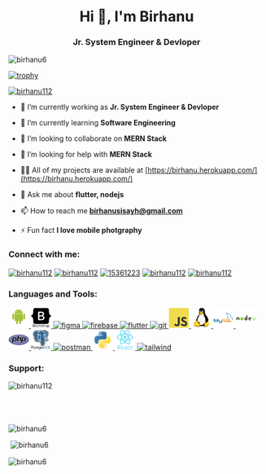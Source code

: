 <h1 align="center">Hi 👋, I'm Birhanu</h1>
<h3 align="center">Jr. System Engineer & Devloper</h3>

<p align="left"> <img src="https://komarev.com/ghpvc/?username=birhanu6&label=Profile%20views&color=0e75b6&style=flat" alt="birhanu6" /> </p>

[![trophy](https://github-profile-trophy.vercel.app/?username=birhanu6&theme=onedark&column=-1)](https://github.com/birhanu6/github-profile-trophy) 


<p align="left"> <a href="https://twitter.com/birhanu112" target="blank"><img src="https://img.shields.io/twitter/follow/birhanu112?logo=twitter&style=for-the-badge" alt="birhanu112" /></a> </p>

- 🔭 I’m currently working as **Jr. System Engineer & Devloper**

- 🌱 I’m currently learning **Software Engineering**

- 👯 I’m looking to collaborate on **MERN Stack**

- 🤝 I’m looking for help with **MERN Stack**

- 👨‍💻 All of my projects are available at [https://birhanu.herokuapp.com/](https://birhanu.herokuapp.com/)

- 💬 Ask me about **flutter, nodejs**

- 📫 How to reach me **birhanusisayh@gmail.com**

- ⚡ Fun fact **I love mobile photgraphy**

<h3 align="left">Connect with me:</h3>
<p align="left">
<a href="https://twitter.com/birhanu112" target="blank"><img align="center" src="https://raw.githubusercontent.com/rahuldkjain/github-profile-readme-generator/master/src/images/icons/Social/twitter.svg" alt="birhanu112" height="30" width="40" /></a>
<a href="https://linkedin.com/in/birhanu112" target="blank"><img align="center" src="https://raw.githubusercontent.com/rahuldkjain/github-profile-readme-generator/master/src/images/icons/Social/linked-in-alt.svg" alt="birhanu112" height="30" width="40" /></a>
<a href="https://stackoverflow.com/users/15361223" target="blank"><img align="center" src="https://raw.githubusercontent.com/rahuldkjain/github-profile-readme-generator/master/src/images/icons/Social/stack-overflow.svg" alt="15361223" height="30" width="40" /></a>
<a href="https://fb.com/birhanu112" target="blank"><img align="center" src="https://raw.githubusercontent.com/rahuldkjain/github-profile-readme-generator/master/src/images/icons/Social/facebook.svg" alt="birhanu112" height="30" width="40" /></a>
<a href="https://instagram.com/birhanu112" target="blank"><img align="center" src="https://raw.githubusercontent.com/rahuldkjain/github-profile-readme-generator/master/src/images/icons/Social/instagram.svg" alt="birhanu112" height="30" width="40" /></a>
</p>

<h3 align="left">Languages and Tools:</h3>
<p align="left"> <a href="https://developer.android.com" target="_blank" rel="noreferrer"> <img src="https://raw.githubusercontent.com/devicons/devicon/master/icons/android/android-original-wordmark.svg" alt="android" width="40" height="40"/> </a> <a href="https://getbootstrap.com" target="_blank" rel="noreferrer"> <img src="https://raw.githubusercontent.com/devicons/devicon/master/icons/bootstrap/bootstrap-plain-wordmark.svg" alt="bootstrap" width="40" height="40"/> </a> <a href="https://www.figma.com/" target="_blank" rel="noreferrer"> <img src="https://www.vectorlogo.zone/logos/figma/figma-icon.svg" alt="figma" width="40" height="40"/> </a> <a href="https://firebase.google.com/" target="_blank" rel="noreferrer"> <img src="https://www.vectorlogo.zone/logos/firebase/firebase-icon.svg" alt="firebase" width="40" height="40"/> </a> <a href="https://flutter.dev" target="_blank" rel="noreferrer"> <img src="https://www.vectorlogo.zone/logos/flutterio/flutterio-icon.svg" alt="flutter" width="40" height="40"/> </a> <a href="https://git-scm.com/" target="_blank" rel="noreferrer"> <img src="https://www.vectorlogo.zone/logos/git-scm/git-scm-icon.svg" alt="git" width="40" height="40"/> </a> <a href="https://developer.mozilla.org/en-US/docs/Web/JavaScript" target="_blank" rel="noreferrer"> <img src="https://raw.githubusercontent.com/devicons/devicon/master/icons/javascript/javascript-original.svg" alt="javascript" width="40" height="40"/> </a> <a href="https://www.linux.org/" target="_blank" rel="noreferrer"> <img src="https://raw.githubusercontent.com/devicons/devicon/master/icons/linux/linux-original.svg" alt="linux" width="40" height="40"/> </a> <a href="https://www.mysql.com/" target="_blank" rel="noreferrer"> <img src="https://raw.githubusercontent.com/devicons/devicon/master/icons/mysql/mysql-original-wordmark.svg" alt="mysql" width="40" height="40"/> </a> <a href="https://nodejs.org" target="_blank" rel="noreferrer"> <img src="https://raw.githubusercontent.com/devicons/devicon/master/icons/nodejs/nodejs-original-wordmark.svg" alt="nodejs" width="40" height="40"/> </a> <a href="https://www.php.net" target="_blank" rel="noreferrer"> <img src="https://raw.githubusercontent.com/devicons/devicon/master/icons/php/php-original.svg" alt="php" width="40" height="40"/> </a> <a href="https://www.postgresql.org" target="_blank" rel="noreferrer"> <img src="https://raw.githubusercontent.com/devicons/devicon/master/icons/postgresql/postgresql-original-wordmark.svg" alt="postgresql" width="40" height="40"/> </a> <a href="https://postman.com" target="_blank" rel="noreferrer"> <img src="https://www.vectorlogo.zone/logos/getpostman/getpostman-icon.svg" alt="postman" width="40" height="40"/> </a> <a href="https://www.python.org" target="_blank" rel="noreferrer"> <img src="https://raw.githubusercontent.com/devicons/devicon/master/icons/python/python-original.svg" alt="python" width="40" height="40"/> </a> <a href="https://reactjs.org/" target="_blank" rel="noreferrer"> <img src="https://raw.githubusercontent.com/devicons/devicon/master/icons/react/react-original-wordmark.svg" alt="react" width="40" height="40"/> </a> <a href="https://tailwindcss.com/" target="_blank" rel="noreferrer"> <img src="https://www.vectorlogo.zone/logos/tailwindcss/tailwindcss-icon.svg" alt="tailwind" width="40" height="40"/> </a> </p>

<h3 align="left">Support:</h3>
<p><a href="https://www.buymeacoffee.com/birhanu112"> <img align="left" src="https://cdn.buymeacoffee.com/buttons/v2/default-yellow.png" height="50" width="210" alt="birhanu112" /></a></p><br><br>
<br><br>
<p ><img align="center" src="https://github-readme-stats.vercel.app/api/top-langs?username=birhanu6&show_icons=true&locale=en&layout=compact" alt="birhanu6" /></p>

<p>&nbsp;<img align="center" src="https://github-readme-stats.vercel.app/api?username=birhanu6&show_icons=true&locale=en" alt="birhanu6" /></p>

<p><img align="center" src="https://github-readme-streak-stats.herokuapp.com/?user=birhanu6&" alt="birhanu6" /></p>
